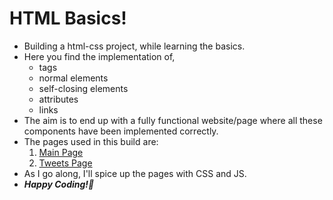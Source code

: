 # HTML Basics!
- Building a html-css project, while learning the basics.
- Here you find the implementation of,
  - tags  
  - normal elements 
  - self-closing elements  
  - attributes 
  - links
- The aim is to end up with a fully functional website/page where all these components have been implemented correctly.
- The pages used in this build are:
    1. <a href="index.html">Main Page</a>
    2. <a href="tweets.html">Tweets Page</a>
- As I go along, I'll spice up the pages with CSS and JS.
- ***Happy Coding!🫡***